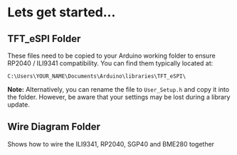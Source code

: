 
# Lets get started...


## TFT_eSPI Folder

These files need to be copied to your Arduino working folder to ensure RP2040 / ILI9341 compatibility. You can find them typically located at:
```
C:\Users\YOUR_NAME\Documents\Arduino\libraries\TFT_eSPI\ 
```
**Note:**
Alternatively, you can rename the file to `User_Setup.h` and copy it into the folder. However, be aware that your settings may be lost during a library update.


## Wire Diagram Folder
Shows how to wire the ILI9341, RP2040, SGP40 and BME280 together


